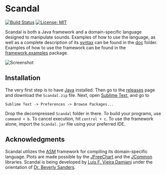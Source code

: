 # Scandal

[![Build Status](https://travis-ci.org/lufevida/Scandal.svg?branch=master)](https://travis-ci.org/lufevida/Scandal)
[![License: MIT](https://img.shields.io/badge/License-MIT-yellow.svg)](https://opensource.org/licenses/MIT)

Scandal is both a Java framework and a domain-specific language designed to manipulate sounds. Examples of how to use the language, as well as a complete description of its [syntax](https://github.com/lufevida/Scandal/blob/master/doc/Syntax.md) can be found in the [doc](https://github.com/lufevida/Scandal/blob/master/doc) folder. Examples of how to use the framework can be found in the [framework.examples](https://github.com/lufevida/Scandal/blob/master/src/framework/examples) package.

![Screenshot](https://raw.githubusercontent.com/lufevida/Scandal/master/doc/Screenshot.jpg)

## Installation

The very first step is to have [Java](https://www.java.com/en/download/) installed. Then go to the [releases](https://github.com/lufevida/Scandal/releases) page and download the `Scandal.zip` file. Next, open [Sublime Text](https://www.sublimetext.com), and go to
```
Sublime Text -> Preferences -> Browse Packages...
```
Drop the decompressed `Scandal` folder in there. To build your programs, use `command + b`. To cancel execution, hit `control + c`. To use the framework alone, import the `Scandal.jar` file using your preferred IDE.

## Acknowledgments

Scandal utilizes the [ASM](http://asm.ow2.org) framework for compiling its domain-specific language. Plots are made possible by the [JFreeChart](http://www.jfree.org/jfreechart) and the [JCommon](http://www.jfree.org/jcommon) libraries. Scandal is being developed by [Luis F. Vieira Damiani](http://vieira-damiani.com) under the orientation of [Dr. Beverly Sanders](https://www.cise.ufl.edu/people/faculty/sanders).
